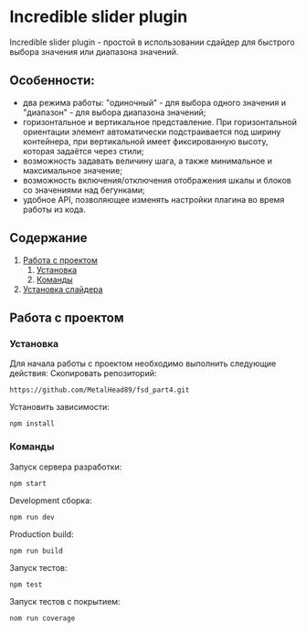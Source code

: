 # Incredible slider plugin
Incredible slider plugin - простой в использовании сдайдер для быстрого выбора значения или диапазона значений.

## Особенности:
- два режима работы: "одиночный" - для выбора одного значения и "диапазон" - для выбора диапазона значений;
- горизонтальное и вертикальное представление. При горизонтальной ориентации элемент автоматически подстраивается под ширину контейнера, при вертикальной имеет фиксированную высоту, которая задаётся через стили;
- возможность задавать величину шага, а также минимальное и максимальное значение;
- возможность включения/отключения отображения шкалы и блоков со значениями над бегунками;
- удобное API, позволяющее изменять настройки плагина во время работы из кода.

## Содержание

1. [Работа с проектом](#работа-с-проектом)
    1. [Установка](#установка)
    2. [Команды](#команды)
2. [Установка слайдера](#установка-слайдера)

## Работа с проектом

### Установка

Для начала работы с проектом необходимо выполнить следующие действия:
Cкопировать репозиторий:

	https://github.com/MetalHead89/fsd_part4.git

Установить зависимости:

	npm install

### Команды
Запуск сервера разработки:

	npm start

Development сборка:

	npm run dev

Production build:

	npm run build

Запуск тестов:

	npm test

Запуск тестов с покрытием:

	nom run coverage